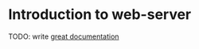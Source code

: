 # Introduction to web-server

TODO: write [great documentation](http://jacobian.org/writing/what-to-write/)

